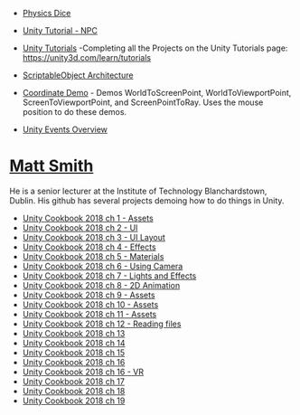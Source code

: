 
* [Physics Dice](https://github.com/Endarren/Unity-Physics-Dice)

* [Unity Tutorial - NPC](https://github.com/Mouserr/UnityTutoial-NPC)

* [Unity Tutorials](https://github.com/beccannlittle/unity-tutorials) -Completing all the Projects on the Unity Tutorials page: https://unity3d.com/learn/tutorials

* [ScriptableObject Architecture](https://github.com/DanielEverland/ScriptableObject-Architecture)

* [Coordinate Demo](https://github.com/Hunger720/Coordinate_Demo) - Demos WorldToScreenPoint, WorldToViewportPoint, ScreenToViewportPoint, and ScreenPointToRay.  Uses the mouse position to do these demos.

* [Unity Events Overview](https://github.com/Maximetinu/Unity-Events-Overview)


# [Matt Smith](https://github.com/dr-matt-smith)
He is a senior lecturer at the Institute of Technology Blanchardstown, Dublin.  His github has several projects demoing how to do things in Unity.

* [Unity Cookbook 2018 ch 1 - Assets](https://github.com/dr-matt-smith/unity-cookbook-2018-ch01)
* [Unity Cookbook 2018 ch 2 - UI](https://github.com/dr-matt-smith/unity-cookbook-2018-ch02)
* [Unity Cookbook 2018 ch 3 - UI Layout](https://github.com/dr-matt-smith/unity-cookbook-2018-ch03)
* [Unity Cookbook 2018 ch 4 - Effects](https://github.com/dr-matt-smith/unity-cookbook-2018-ch04)
* [Unity Cookbook 2018 ch 5 - Materials](https://github.com/dr-matt-smith/unity-cookbook-2018-ch05)
* [Unity Cookbook 2018 ch 6 - Using Camera](https://github.com/dr-matt-smith/unity-cookbook-2018-ch06)
* [Unity Cookbook 2018 ch 7 - Lights and Effects](https://github.com/dr-matt-smith/unity-cookbook-2018-ch07)
* [Unity Cookbook 2018 ch 8 - 2D Animation](https://github.com/dr-matt-smith/unity-cookbook-2018-ch08)
* [Unity Cookbook 2018 ch 9 - Assets](https://github.com/dr-matt-smith/unity-cookbook-2018-ch09)
* [Unity Cookbook 2018 ch 10 - Assets](https://github.com/dr-matt-smith/unity-cookbook-2018-ch10)
* [Unity Cookbook 2018 ch 11 - Assets](https://github.com/dr-matt-smith/unity-cookbook-2018-ch11)
* [Unity Cookbook 2018 ch 12 - Reading files](https://github.com/dr-matt-smith/unity-cookbook-2018-ch12)
* [Unity Cookbook 2018 ch 13](https://github.com/dr-matt-smith/unity-cookbook-2018-ch13)
* [Unity Cookbook 2018 ch 14](https://github.com/dr-matt-smith/unity-cookbook-2018-ch14)
* [Unity Cookbook 2018 ch 15](https://github.com/dr-matt-smith/unity-cookbook-2018-ch15)
* [Unity Cookbook 2018 ch 16](https://github.com/dr-matt-smith/unity-cookbook-2018-ch16)
* [Unity Cookbook 2018 ch 16 - VR](https://github.com/dr-matt-smith/unity-cookbook-2018-ch16-vr)
* [Unity Cookbook 2018 ch 17](https://github.com/dr-matt-smith/unity-cookbook-2018-ch17)
* [Unity Cookbook 2018 ch 18](https://github.com/dr-matt-smith/unity-cookbook-2018-ch18)
* [Unity Cookbook 2018 ch 19](https://github.com/dr-matt-smith/unity-cookbook-2018-ch19)
